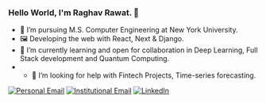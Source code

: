 ### Hello World, I'm Raghav Rawat. 👋

<!--
**rawatraghav/rawatraghav** is a ✨ _special_ ✨ repository because its `README.md` (this file) appears on your GitHub profile.

Here are some ideas to get you started:-->

- 🔭 I’m pursuing M.S. Computer Engineering at New York University.
- 🖼  Developing the web with React, Next & Django.
- 🌱 I’m currently learning and open for collaboration in Deep Learning, Full Stack development and Quantum Computing.
- - 🤔 I’m looking for help with Fintech Projects, Time-series forecasting.
<!-- - 👯 I’m looking to collaborate on ...
- 💬 Ask me about ...-->



 <a href="mailto:rawat.raghav3w@gmail.com"><img alt="Personal Email" src="https://img.shields.io/badge/Email-rawat.raghav3w@gmail.com-blue?style=flat-square&logo=gmail"></a>        <a href="mailto:rr3418@nyu.edu"><img alt="Institutional Email" src="https://img.shields.io/badge/Email-rr3418@nyu.edu-blue?style=flat-square&logo=gmail"></a>   <a href="https://www.linkedin.com/in/raghav-rawat/"><img alt="LinkedIn" src="https://img.shields.io/badge/LinkedIn-Raghav%20Rawat-blue?style=flat-square&logo=linkedin"></a><br>

<!-- <a href="https://github.com/anuraghazra/github-readme-stats"><img align="center" src="https://github-readme-stats.vercel.app/api/top-langs/?username=rawatraghav&layout=compact&theme=buefy&hide_border=true" /></a> 
| ------------- |  -->

<!-- - 😄 Pronouns: ...
- ⚡ Fun fact: ... 
- :relaxed: -->

